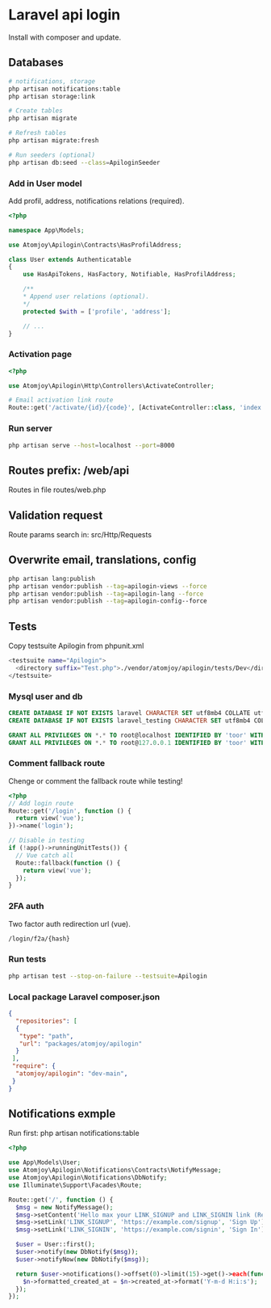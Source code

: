 # Laravel api login

Install with composer and update.

## Databases

```sh
# notifications, storage
php artisan notifications:table
php artisan storage:link

# Create tables
php artisan migrate

# Refresh tables
php artisan migrate:fresh

# Run seeders (optional)
php artisan db:seed --class=ApiloginSeeder
```

### Add in User model

Add profil, address, notifications relations (required).

```php
<?php

namespace App\Models;

use Atomjoy\Apilogin\Contracts\HasProfilAddress;

class User extends Authenticatable
{
    use HasApiTokens, HasFactory, Notifiable, HasProfilAddress;

    /**
    * Append user relations (optional).
    */
    protected $with = ['profile', 'address'];

    // ...
}
```

### Activation page

```php
<?php

use Atomjoy\Apilogin\Http\Controllers\ActivateController;

# Email activation link route
Route::get('/activate/{id}/{code}', [ActivateController::class, 'index'])->name('activation');
```

### Run server

```sh
php artisan serve --host=localhost --port=8000
```

## Routes prefix: /web/api

Routes in file routes/web.php

## Validation request

Route params search in: src/Http/Requests

## Overwrite email, translations, config

```sh
php artisan lang:publish
php artisan vendor:publish --tag=apilogin-views --force
php artisan vendor:publish --tag=apilogin-lang --force
php artisan vendor:publish --tag=apilogin-config--force
```

## Tests

Copy testsuite Apilogin from phpunit.xml

```sh
<testsuite name="Apilogin">
  <directory suffix="Test.php">./vendor/atomjoy/apilogin/tests/Dev</directory>
</testsuite>
```

### Mysql user and db

```sql
CREATE DATABASE IF NOT EXISTS laravel CHARACTER SET utf8mb4 COLLATE utf8mb4_unicode_ci;
CREATE DATABASE IF NOT EXISTS laravel_testing CHARACTER SET utf8mb4 COLLATE utf8mb4_unicode_ci;

GRANT ALL PRIVILEGES ON *.* TO root@localhost IDENTIFIED BY 'toor' WITH GRANT OPTION;
GRANT ALL PRIVILEGES ON *.* TO root@127.0.0.1 IDENTIFIED BY 'toor' WITH GRANT OPTION;
```

### Comment fallback route

Chenge or comment the fallback route while testing!

```php
<?php
// Add login route
Route::get('/login', function () {
  return view('vue');
})->name('login');

// Disable in testing
if (!app()->runningUnitTests()) {
  // Vue catch all
  Route::fallback(function () {
    return view('vue');
  });
}
```

### 2FA auth

Two factor auth redirection url (vue).

```sh
/login/f2a/{hash}
```

### Run tests

```sh
php artisan test --stop-on-failure --testsuite=Apilogin
```

### Local package Laravel composer.json

```json
{
  "repositories": [
  {
   "type": "path",
   "url": "packages/atomjoy/apilogin"
  }
 ],
 "require": {
  "atomjoy/apilogin": "dev-main",
 }
}
```

## Notifications exmple

Run first: php artisan notifications:table

```php
<?php

use App\Models\User;
use Atomjoy\Apilogin\Notifications\Contracts\NotifyMessage;
use Atomjoy\Apilogin\Notifications\DbNotify;
use Illuminate\Support\Facades\Route;

Route::get('/', function () {
  $msg = new NotifyMessage();
  $msg->setContent('Hello max your LINK_SIGNUP and LINK_SIGNIN link (Register LINK_SIGNUP).');
  $msg->setLink('LINK_SIGNUP', 'https://example.com/signup', 'Sign Up');
  $msg->setLink('LINK_SIGNIN', 'https://example.com/signin', 'Sign In');

  $user = User::first();
  $user->notify(new DbNotify($msg));
  $user->notifyNow(new DbNotify($msg));

  return $user->notifications()->offset(0)->limit(15)->get()->each(function ($n) {
    $n->formatted_created_at = $n->created_at->format('Y-m-d H:i:s');
  });
});
```
